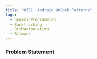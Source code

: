 ```yaml
---
title: "0351: Android Unlock Patterns"
tags:
  - DynamicProgramming
  - Backtracking
  - BitManipulation
  - Bitmask
---
```

### Problem Statement

